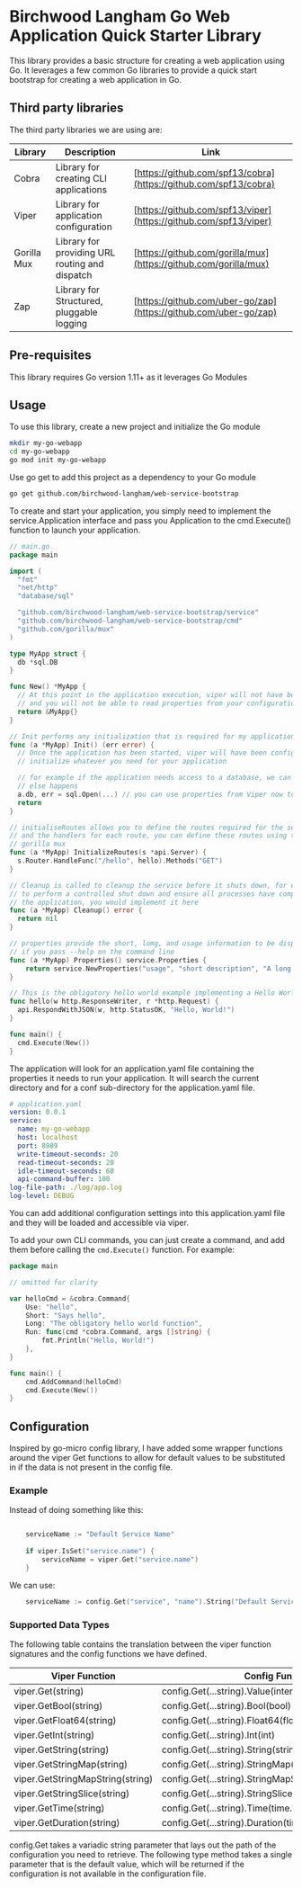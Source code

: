 # Birchwood Langham Go Web Application Quick Starter Library

This library provides a basic structure for creating a web application using Go. It leverages a few common Go libraries to provide a quick start bootstrap for creating a web application in Go.

## Third party libraries

The third party libraries we are using are:

| Library     | Description                                    | Link                                                             |
| ----------- | ---------------------------------------------- | ---------------------------------------------------------------- |
| Cobra       | Library for creating CLI applications          | [https://github.com/spf13/cobra](https://github.com/spf13/cobra) |
| Viper       | Library for application configuration          | [https://github.com/spf13/viper](https://github.com/spf13/viper) |
| Gorilla Mux | Library for providing URL routing and dispatch | [https://github.com/gorilla/mux](https://github.com/gorilla/mux) |
| Zap         | Library for Structured, pluggable logging      | [https://github.com/uber-go/zap](https://github.com/uber-go/zap) |

## Pre-requisites

This library requires Go version 1.11+ as it leverages Go Modules

## Usage

To use this library, create a new project and initialize the Go module

```bash
mkdir my-go-webapp
cd my-go-webapp
go mod init my-go-webapp
```

Use go get to add this project as a dependency to your Go module

```bash
go get github.com/birchwood-langham/web-service-bootstrap
```

To create and start your application, you simply need to implement the service.Application interface and pass you Application to the cmd.Execute() function to launch your application.

```go
// main.go
package main

import (
  "fmt"
  "net/http"
  "database/sql"

  "github.com/birchwood-langham/web-service-bootstrap/service"
  "github.com/birchwood-langham/web-service-bootstrap/cmd"
  "github.com/gorilla/mux"
)

type MyApp struct {
  db *sql.DB
}

func New() *MyApp {
  // At this point in the application execution, viper will not have been initialized
  // and you will not be able to read properties from your configuration file
  return &MyApp{}
}

// Init performs any initialization that is required for my application
func (a *MyApp) Init() (err error) { 
  // Once the application has been started, viper will have been configured, and Init is called to 
  // initialize whatever you need for your application

  // for example if the application needs access to a database, we can initialize it here before anything
  // else happens
  a.db, err = sql.Open(...) // you can use properties from Viper now to help initialize your application
  return 
}

// initialiseRoutes allows you to define the routes required for the service
// and the handlers for each route, you can define these routes using the methods defined by
// gorilla mux
func (a *MyApp) InitializeRoutes(s *api.Server) {
  s.Router.HandleFunc("/hello", hello).Methods("GET")
}

// Cleanup is called to cleanup the service before it shuts down, for example if you need
// to perform a controlled shut down and ensure all processes have completed before terminating
// the application, you would implement it here
func (a *MyApp) Cleanup() error {
  return nil
}

// properties provide the short, lomg, and usage information to be displayed by the application 
// if you pass --help on the command line
func (a *MyApp) Properties() service.Properties {
	return service.NewProperties("usage", "short description", "A long detailed description")
} 

// This is the obligatory hello world example implementing a Hello World service with this library
func hello(w http.ResponseWriter, r *http.Request) {
  api.RespondWithJSON(w, http.StatusOK, "Hello, World!")
}

func main() {
  cmd.Execute(New())
}
```

The application will look for an application.yaml file containing the properties it needs to run your application. It will search the current directory and for a conf sub-directory for the application.yaml file.

```yaml
# application.yaml
version: 0.0.1
service:
  name: my-go-webapp
  host: localhost
  port: 8989
  write-timeout-seconds: 20
  read-timeout-seconds: 20
  idle-timeout-seconds: 60
  api-command-buffer: 100
log-file-path: ./log/app.log
log-level: DEBUG
```

You can add additional configuration settings into this application.yaml file and they will be loaded and accessible via viper.

To add your own CLI commands, you can just create a command, and add them before calling the `cmd.Execute()` function. For example:

```go
package main

// omitted for clarity

var helloCmd = &cobra.Command{
    Use: "hello",
    Short: "Says hello",
    Long: "The obligatory hello world function",
    Run: func(cmd *cobra.Command, args []string) {
        fmt.Println("Hello, World!")
    },
}

func main() {
    cmd.AddCommand(helloCmd)
    cmd.Execute(New())
}
```

## Configuration

Inspired by go-micro config library, I have added some wrapper functions around the viper Get functions to allow for default values to be substituted in if the data is not present in the config file.

### Example

Instead of doing something like this:

```go

    serviceName := "Default Service Name"
    
    if viper.IsSet("service.name") {
    	serviceName = viper.Get("service.name")
    }

```

We can use:

```go
    serviceName := config.Get("service", "name").String("Default Service Name")
```

### Supported Data Types

The following table contains the translation between the viper function signatures and the config functions we have defined.

| Viper Function                   | Config Function                                          | Return Data Type       |
| -------------------------------- | -------------------------------------------------------- | ---------------------- |
| viper.Get(string)                | config.Get(...string).Value(interface{})                 | interface{}            |
| viper.GetBool(string)            | config.Get(...string).Bool(bool)                         | bool                   |
| viper.GetFloat64(string)         | config.Get(...string).Float64(float64)                   | float64                |
| viper.GetInt(string)             | config.Get(...string).Int(int)                           | int                    |
| viper.GetString(string)          | config.Get(...string).String(string)                     | string                 |
| viper.GetStringMap(string)       | config.Get(...string).StringMap(map[string]interface{})  | map[string]interface{} |
| viper.GetStringMapString(string) | config.Get(...string).StringMapString(map[string]string) | map[string]string      |
| viper.GetStringSlice(string)     | config.Get(...string).StringSlice([]string)              | []string               |
| viper.GetTime(string)            | config.Get(...string).Time(time.Time)                    | time.Time              |
| viper.GetDuration(string)        | config.Get(...string).Duration(time.Duration)            | time.Duration          |

config.Get takes a variadic string parameter that lays out the path of the configuration you need to retrieve. 
The following type method takes a single parameter that is the default value, which will be returned if the 
configuration is not available in the configuration file.
